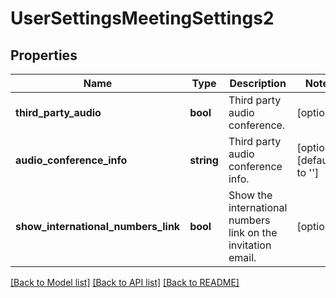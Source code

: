# UserSettingsMeetingSettings2

## Properties
Name | Type | Description | Notes
------------ | ------------- | ------------- | -------------
**third_party_audio** | **bool** | Third party audio conference. | [optional] 
**audio_conference_info** | **string** | Third party audio conference info. | [optional] [default to '']
**show_international_numbers_link** | **bool** | Show the international numbers link on the invitation email. | [optional] 

[[Back to Model list]](../README.md#documentation-for-models) [[Back to API list]](../README.md#documentation-for-api-endpoints) [[Back to README]](../README.md)


